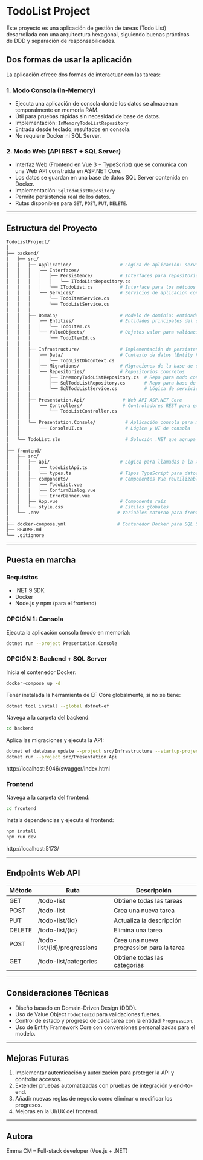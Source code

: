 ﻿# TodoList Project

Este proyecto es una aplicación de gestión de tareas (Todo List) desarrollada con una arquitectura hexagonal, siguiendo buenas prácticas de DDD y separación de responsabilidades.

## Dos formas de usar la aplicación

La aplicación ofrece dos formas de interactuar con las tareas:

### 1. Modo Consola (In-Memory)

- Ejecuta una aplicación de consola donde los datos se almacenan temporalmente en memoria RAM.
- Útil para pruebas rápidas sin necesidad de base de datos.
- Implementación: `InMemoryTodoListRepository`
- Entrada desde teclado, resultados en consola.
- No requiere Docker ni SQL Server.

### 2. Modo Web (API REST + SQL Server)

- Interfaz Web (Frontend en Vue 3 + TypeScript) que se comunica con una Web API construida en ASP.NET Core.
- Los datos se guardan en una base de datos SQL Server contenida en Docker.
- Implementación: `SqlTodoListRepository`
- Permite persistencia real de los datos.
- Rutas disponibles para `GET`, `POST`, `PUT`, `DELETE`.

---

## Estructura del Proyecto

```bash
TodoListProject/
│
├── backend/
│   ├── src/
│   │   ├── Application/                  # Lógica de aplicación: servicios, interfaces, casos de uso
│   │   │   ├── Interfaces/
│   │   │   │   ├── Persistence/          # Interfaces para repositorios (persistencia)
│   │   │   │   │   └── ITodoListRepository.cs
│   │   │   │   └── ITodoList.cs          # Interface para los métodos del todo list (puertos)
│   │   │   └── Services/                 # Servicios de aplicación con lógica concreta
│   │   │       └── TodoItemService.cs
│   │   │       └── TodoListService.cs
│   │   │
│   │   ├── Domain/                       # Modelo de dominio: entidades, objetos valor, reglas de negocio
│   │   │   ├── Entities/                 # Entidades principales del dominio
│   │   │   │   └── TodoItem.cs
│   │   │   └── ValueObjects/             # Objetos valor para validaciones fuertes y encapsulación
│   │   │       └── TodoItemId.cs
│   │   │
│   │   ├── Infrastructure/               # Implementación de persistencia y repositorios
│   │   │   ├── Data/                     # Contexto de datos (Entity Framework, DbContext)
│   │   │   │   └── TodoListDbContext.cs
│   │   │   ├── Migrations/               # Migraciones de la base de datos EF Core
│   │   │   └── Repositories/             # Repositorios concretos
│   │   │       ├── InMemoryTodoListRepository.cs  # Repo para modo consola (RAM)
│   │   │       ├── SqlTodoListRepository.cs       # Repo para base de datos SQL Server
│   │   │       └── SqlTodoListService.cs          # Lógica de servicio con acceso a SQL Server
│   │   │
│   │   ├── Presentation.Api/              # Web API ASP.NET Core
│   │   │   └── Controllers/               # Controladores REST para exponer la API
│   │   │       └── TodoListController.cs
│   │   │
│   │   └── Presentation.Console/           # Aplicación consola para modo in-memory
│   │       └── ConsoleUI.cs                # Lógica y UI de consola
│   │
│   └── TodoList.sln                        # Solución .NET que agrupa todos los proyectos
│
├── frontend/                              
│   ├── src/
│   │   ├── api/                          # Lógica para llamadas a la Web API
│   │   │   ├── todoListApi.ts
│   │   │   └── types.ts                  # Tipos TypeScript para datos
│   │   ├── components/                   # Componentes Vue reutilizables
│   │   │   ├── TodoList.vue
│   │   │   ├── ConfirmDialog.vue
│   │   │   └── ErrorBanner.vue
│   │   ├── App.vue                       # Componente raíz
│   │   └── style.css                     # Estilos globales
│   └── .env                             # Variables entorno para frontend
│
├── docker-compose.yml                   # Contenedor Docker para SQL Server y servicios
├── README.md                           
└── .gitignore                         
```

---

## Puesta en marcha

### Requisitos
- .NET 9 SDK  
- Docker  
- Node.js y npm (para el frontend)

### OPCIÓN 1: Consola

Ejecuta la aplicación consola (modo en memoria):
```bash
dotnet run --project Presentation.Console
```

### OPCIÓN 2: Backend + SQL Server

Inicia el contenedor Docker:
```bash
docker-compose up -d
```

Tener instalada la herramienta de EF Core globalmente, si no se tiene:
```bash
dotnet tool install --global dotnet-ef
```
Navega a la carpeta del backend:
```bash
cd backend
```

Aplica las migraciones y ejecuta la API:
```bash
dotnet ef database update --project src/Infrastructure --startup-project src/Presentation.Api
dotnet run --project src/Presentation.Api
```
http://localhost:5046/swagger/index.html

### Frontend

Navega a la carpeta del frontend:
```bash
cd frontend
```

Instala dependencias y ejecuta el frontend:
```bash
npm install
npm run dev
```
http://localhost:5173/

---

## Endpoints Web API

| Método | Ruta                              | Descripción                             |
|--------|-----------------------------------|-----------------------------------------|
| GET    | /todo-list                        | Obtiene todas las tareas                |
| POST   | /todo-list                        | Crea una nueva tarea                    |
| PUT    | /todo-list/{id}                   | Actualiza la descripción                |
| DELETE | /todo-list/{id}                   | Elimina una tarea                       |
| POST   | /todo-list/{id}/progressions      | Crea una nueva progression para la tarea|
| GET    | /todo-list/categories             | Obtiene todas las categorias            |

---

## Consideraciones Técnicas

- Diseño basado en Domain-Driven Design (DDD).
- Uso de Value Object `TodoItemId` para validaciones fuertes.
- Control de estado y progreso de cada tarea con la entidad `Progression`.
- Uso de Entity Framework Core con conversiones personalizadas para el modelo.

---

## Mejoras Futuras

1. Implementar autenticación y autorización para proteger la API y controlar accesos.
2. Extender pruebas automatizadas con pruebas de integración y end-to-end.
3. Añadir nuevas reglas de negocio como eliminar o modificar los progresos.
4. Mejoras en la UI/UX del frontend.

---

## Autora

Emma CM – Full-stack developer (Vue.js + .NET)
